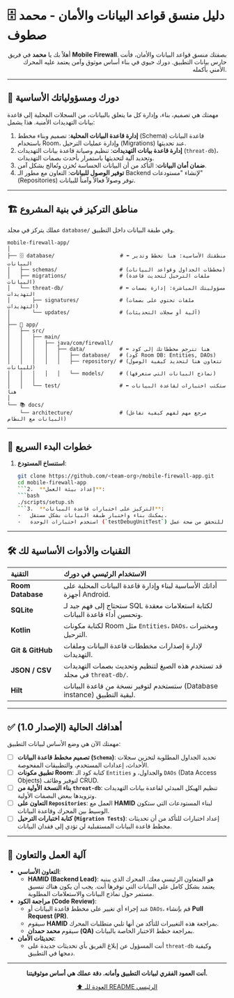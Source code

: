 # 🗄️ دليل منسق قواعد البيانات والأمان - محمد صطوف

<div align="right">

أهلاً بك يا **محمد** في فريق **Mobile Firewall**. بصفتك منسق قواعد البيانات والأمان، فأنت حارس بيانات التطبيق. دورك حيوي في بناء أساس موثوق وآمن يعتمد عليه المحرك الأمني بأكمله.

</div>

---

## 🎯 دورك ومسؤولياتك الأساسية

مهمتك هي تصميم، بناء، وإدارة كل ما يتعلق بالبيانات، من السجلات المحلية إلى قاعدة بيانات التهديدات الأمنية. هذا يشمل:

1.  **إدارة قاعدة البيانات المحلية**: تصميم وبناء مخطط (Schema) قاعدة البيانات باستخدام Room، وإدارة عمليات الترحيل (Migrations) عند تحديثها.
2.  **إدارة قاعدة بيانات التهديدات**: تنظيم وصيانة قاعدة بيانات التهديدات (`threat-db`)، وتحديد آلية لتحديثها باستمرار بأحدث بصمات التهديدات.
3.  **ضمان أمان البيانات**: التأكد من أن البيانات الحساسة تُخزن وتُعالج بشكل آمن.
4.  **توفير الوصول للبيانات**: التعاون مع مطور الـ Backend لإنشاء "مستودعات" (Repositories) توفر وصولاً فعالاً وآمناً للبيانات.

---

## 🏗️ مناطق التركيز في بنية المشروع

عملك يتركز في مجلد `database/` وفي طبقة البيانات داخل التطبيق.

```
mobile-firewall-app/
│
├── 🗄️ database/                     # ⬅️ منطقتك الأساسية: هنا تخطط وتدير البيانات
│   ├── schemas/                    # (مخططات الجداول وقواعد البيانات)
│   ├── migrations/                 # (ملفات الترحيل لتحديث قاعدة البيانات)
│   └── threat-db/                  # ⬅️ مسؤوليتك المباشرة: إدارة بصمات التهديدات
│       ├── signatures/             # (ملفات تحتوي على بصمات التهديدات)
│       └── updates/                # (آلية أو سجلات التحديثات)
│
├── 📱 app/
│   ├── src/
│   │   ├── main/
│   │   │   ├── java/com/firewall/
│   │   │   │   ├── data/           # ⬅️ هنا تترجم مخططاتك إلى كود
│   │   │   │   │   ├── database/   # (كود Room DB: Entities, DAOs)
│   │   │   │   │   ├── repository/ # (تتعاون هنا لتحديد كيفية الوصول للبيانات)
│   │   │   │   │   └── models/     # (نماذج البيانات التي ستعرفها)
│   │   │
│   │   └── test/                   # ⬅️ ستكتب اختبارات لقاعدة البيانات هنا
│
└── 📚 docs/
    └── architecture/               # (مرجع مهم لفهم كيفية تفاعل البيانات مع النظام)
```

---

## 🚀 خطوات البدء السريع

1.  **استنساخ المستودع**:
    ```bash
    git clone https://github.com/<team-org>/mobile-firewall-app.git
    cd mobile-firewall-app
    ```2.  **إعداد بيئة العمل**:
    ```bash
    ./scripts/setup.sh
    ```3.  **التركيز على اختبارات قاعدة البيانات**:
    -   يمكنك بناء واختبار طبقة البيانات بشكل مستقل.
    -   استخدم اختبارات الوحدة (`testDebugUnitTest`) للتحقق من صحة عمل `DAOs` و `Migrations`.

---

## 🛠️ التقنيات والأدوات الأساسية لك

| التقنية | الاستخدام الرئيسي في دورك |
| :--- | :--- |
| **Room Database** | أداتك الأساسية لبناء وإدارة قاعدة البيانات المحلية على أجهزة Android. |
| **SQLite** | ستحتاج إلى فهم جيد لـ SQL لكتابة استعلامات معقدة وتحسين أداء قاعدة البيانات. |
| **Kotlin** | لكتابة مكونات Room مثل `Entities`، `DAOs`، ومختبرات الترحيل. |
| **Git & GitHub** | لإدارة إصدارات مخططات قاعدة البيانات وملفات التهديدات. |
| **JSON / CSV** | قد تستخدم هذه الصيغ لتنظيم وتحديث بصمات التهديدات في مجلد `threat-db/`. |
| **Hilt** | ستستخدم لتوفير نسخة من قاعدة البيانات (Database instance) لبقية التطبيق. |

---

## ✅ أهدافك الحالية (الإصدار 1.0)

مهمتك الآن هي وضع الأساس لبيانات التطبيق:

-   [ ] **تصميم مخطط قاعدة البيانات (`Schema`)**: تحديد الجداول المطلوبة لتخزين سجلات الأحداث، إعدادات المستخدم، والتطبيقات المفحوصة.
-   [ ] **تطبيق مكونات Room**: كتابة كود الـ `Entities` والجداول، و `DAOs` (Data Access Objects) لتوفير وظائف CRUD.
-   [ ] **بناء النسخة الأولية من `threat-db`**: تنظيم الهيكل المبدئي لقاعدة بيانات التهديدات وتزويدها ببعض البصمات الأولية.
-   [ ] **التعاون على `Repositories`**: العمل مع **HAMID** لبناء المستودعات التي ستكون الوسيط بين المحرك وقاعدة البيانات.
-   [ ] **كتابة اختبارات الترحيل (`Migration Tests`)**: إعداد اختبارات للتأكد من أن تحديثات مخطط قاعدة البيانات المستقبلية لن تؤدي إلى فقدان البيانات.

---

## 🤝 آلية العمل والتعاون

-   **التعاون الأساسي**:
    -   **HAMID (Backend Lead)**: هو المتعاون الرئيسي معك. المحرك الذي يبنيه يعتمد بشكل كامل على البيانات التي توفرها أنت. يجب أن يكون هناك تنسيق مستمر حول نماذج البيانات والاستعلامات المطلوبة.
-   **مراجعة الكود (Code Review)**:
    -   عند إجراء أي تغيير على مخطط قاعدة البيانات أو `DAOs`، قم بإنشاء **Pull Request (PR)**.
    -   سيقوم **HAMID** بمراجعة هذه التغييرات للتأكد من أنها تلبي متطلبات المحرك.
    -   سيقوم **محمد حمدان (QA)** بمراجعة خطط الاختبار الخاصة بالبيانات.
-   **تحديثات الأمان**:
    -   أنت المسؤول عن إبلاغ الفريق بأي تحديثات جديدة على `threat-db` وكيفية دمجها في التطبيق.

---

<div align="center">

**أنت العمود الفقري لبيانات التطبيق وأمانه. دقة عملك هي أساس موثوقيتنا.**

[⬆️ العودة للـ README الرئيسي](../README.md)

</div>
